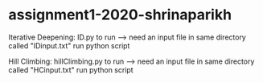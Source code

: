 # assignment1-2020-shrinaparikh

Iterative Deepening:
ID.py
to run --> need an input file in same directory called "IDinput.txt"
run python script

Hill Climbing:
hillClimbing.py
to run --> need an input file in same directory called "HCinput.txt"
run python script